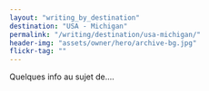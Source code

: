 ```yaml
---
layout: "writing_by_destination"
destination: "USA - Michigan"
permalink: "/writing/destination/usa-michigan/"
header-img: "assets/owner/hero/archive-bg.jpg"
flickr-tag: ""
---
```


Quelques info au sujet de....